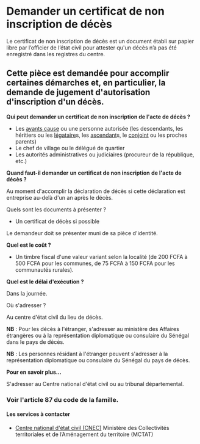 # Demander un certificat de non inscription de décès

Le certificat de non inscription de décès est un document établi sur papier libre par l’officier de l’état civil pour attester qu'un décès n’a pas été enregistré dans les registres du centre.  
  
Cette pièce est demandée pour accomplir certaines démarches et, en particulier, la demande de jugement d'autorisation d'inscription d'un décès.
----------------------------------------------------------------------------------------------------------------------------------------------------------------------------------------------------------------------------------------------------------------------------------------------------------------------------------------------------

**Qui peut demander un certificat de non inscription de l'acte de décès ?**

*   Les [ayants cause](../../../services/ayants-cause.md) ou une personne autorisée (les descendants, les héritiers ou les [légataire](../../../services/legataire.md)s, les [ascendant](../../../services/ascendant.md)s, le [conjoint](../../../services/conjoint.md) ou les proches parents)
*   Le chef de village ou le délégué de quartier
*   Les autorités administratives ou judiciaires (procureur de la république, etc.)

**Quand faut-il demander** **un certificat de non inscription** **de l'acte de décès ?**

Au moment d'accomplir la déclaration de décès si cette déclaration est entreprise au-delà d'un an après le décès.  

Quels sont les documents à présenter ?

*   Un certificat de décès si possible  
    

Le demandeur doit se présenter muni de sa pièce d'identité.  

**Quel est le coût ?**  

*   Un timbre fiscal d'une valeur variant selon la localité (de 200 FCFA à 500 FCFA pour les communes, de 75 FCFA à 150 FCFA pour les communautés rurales).

**Quel est le délai d'exécution ?**

Dans la journée.  

Où s'adresser ?

Au centre d'état civil du lieu de décès.

**NB** : Pour les décès à l'étranger, s'adresser au ministère des Affaires étrangères ou à la représentation diplomatique ou consulaire du Sénégal dans le pays de décès.  

**NB** : Les personnes résidant à l'étranger peuvent s'adresser à la représentation diplomatique ou consulaire du Sénégal du pays de décès.  

**Pour en savoir plus...**  

S'adresser au Centre national d'état civil ou au tribunal départemental.

### Voir l'article 87 du code de la famille.

#### Les services à contacter

*   [Centre national d'état civil (CNEC)](../../../services/centre-national-detat-civil-cnec.md) Ministère des Collectivités territoriales et de l’Aménagement du territoire (MCTAT)